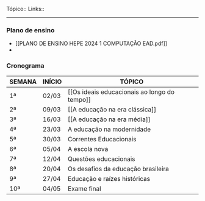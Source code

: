 Tópico::
Links::

---

### Plano de ensino
- [[PLANO DE ENSINO HEPE 2024 1 COMPUTAÇÃO EAD.pdf]]
- 
### Cronograma
| SEMANA | INÍCIO | TÓPICO                                       |
| ------ | ------ | -------------------------------------------- |
| 1ª     | 02/03  | [[Os ideais educacionais ao longo do tempo]] |
| 2ª     | 09/03  | [[A educação na era clássica]]               |
| 3ª     | 16/03  | [[A educação na era média]]                  |
| 4ª     | 23/03  | A educação na modernidade                    |
| 5ª     | 30/03  | Correntes Educacionais                       |
| 6ª     | 05/04  | A escola nova                                |
| 7ª     | 12/04  | Questões educacionais                        |
| 8ª     | 20/04  | Os desafios da educação brasileira           |
| 9ª     | 27/04  | Educação e raízes históricas                 |
| 10ª    | 04/05  | Exame final                                  |
